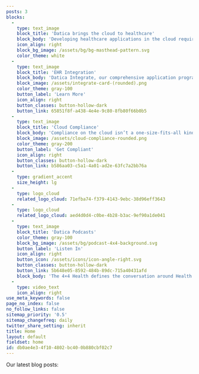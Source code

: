 ```yaml
---
posts: 3
blocks:
  -
    type: text_image
    block_title: 'Datica brings the cloud to healthcare'
    block_body: 'Developing healthcare applications in the cloud requires **data integration and compliance** with complicated rules and controls. Datica has a family of powerful, single-source solutions to those challenges.'
    icon_align: right
    block_bg_image: /assets/bg/bg-masthead-pattern.svg
    color_theme: white
  -
    type: text_image
    block_title: 'EHR Integration'
    block_body: 'Datica Integrate, our comprehensive application programming interface (API) solution that enables data exchange in any format, across EHRs. With Datica Integrate, you are up and running within days, allowing you focus on your product – not on the integration.'
    block_image: /assets/integrate-card-(rounded).png
    color_theme: gray-100
    button_label: 'Learn More'
    icon_align: right
    button_classes: button-hollow-dark
    button_link: 65851f8f-a438-4e4e-9c80-8fb80f66b0b5
  -
    type: text_image
    block_title: 'Cloud Compliance'
    block_body: 'Compliance on the cloud isn’t a one-size-fits-all kind of challenge. Maybe you don’t have the expertise, time, and resources to build your own compliant infrastructure and want a solution that picks up where your cloud provider leaves off. Or, maybe you do and just need help with compliance monitoring and reporting for your complex environments.'
    block_image: /assets/cloud-compliance-rounded.png
    color_theme: gray-200
    button_label: 'Get Compliant'
    icon_align: right
    button_classes: button-hollow-dark
    button_link: b586aa03-c5a1-4a01-ad2e-63fc7a2bb76a
  -
    type: gradient_accent
    size_height: lg
  -
    type: logo_cloud
    related_logo_cloud: 71efba74-f379-4143-9ebc-38d96eff3643
  -
    type: logo_cloud
    related_logo_cloud: aed4d0d4-c0be-4b28-b3ac-9ef90a1de041
  -
    type: text_image
    block_title: 'Datica Podcasts'
    color_theme: gray-100
    block_bg_image: /assets/bg/podcast-4x4-background.svg
    button_label: 'Listen In'
    icon_align: right
    button_icon: /assets/icons/icon-angle-right.svg
    button_classes: button-hollow-dark
    button_link: 5b648e05-8592-484b-89dc-715a40431afd
    block_body: 'The 4×4 Health defines the conversation around Health IT. Data is revolutionizing healthcare and we are tracking this revolution in real-time with the actual disrupters of health informatics.'
  -
    type: video_text
    icon_align: right
use_meta_keywords: false
page_no_index: false
no_follow_links: false
sitemap_priority: '0.5'
sitemap_changefreq: daily
twitter_share_setting: inherit
title: Home
layout: default
fieldset: home
id: db0ae4e3-4f10-4802-bc40-0b880cbf02c7
---
```

Our latest blog posts: